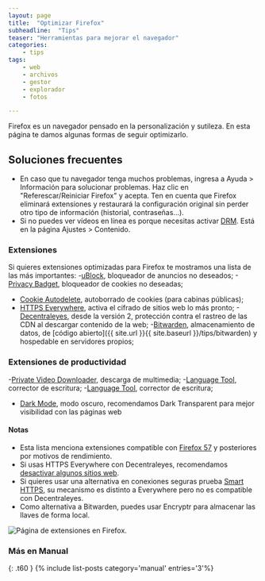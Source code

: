 ```yaml
---
layout: page
title:  "Optimizar Firefox"
subheadline:  "Tips"
teaser: "Herramientas para mejorar el navegador"
categories:
    - tips
tags:
    - web
    - archivos
    - gestor
    - explorador
    - fotos

---
```

Firefox es un navegador pensado en la personalización y sutileza. En esta página te damos algunas formas de seguir optimizarlo.

## Soluciones frecuentes

* En caso que tu navegador tenga muchos problemas, ingresa a Ayuda > Información para solucionar problemas. Haz clic en "Referescar/Reiniciar Firefox" y acepta. Ten en cuenta que Firefox eliminará extensiones y restaurará la configuración original sin perder otro tipo de información (historial, contraseñas...).
* Si no puedes ver vídeos en línea es porque necesitas activar [DRM](https://support.mozilla.org/es/kb/ver-contenido-drm-en-firefox). Está en la página Ajustes > Contenido.

### Extensiones

Si quieres extensiones optimizadas para Firefox te mostramos una lista de las más importantes:
  -[uBlock](https://addons.mozilla.org/es/firefox/addon/ublock-origin/), bloqueador de anuncios no deseados;
  -[Privacy Badget](https://addons.mozilla.org/es/firefox/addon/privacy-badger17/), bloqueador de cookies no deseadas;
  - [Cookie Autodelete](https://addons.mozilla.org/es/firefox/addon/cookie-autodelete/), autoborrado de cookies (para cabinas públicas);
  - [HTTPS Everywhere](https://www.eff.org/https-everywhere), activa el cifrado de sitios web lo más pronto;
  -[Decentraleyes](https://addons.mozilla.org/en-US/firefox/addon/decentraleyes/), desde la versión 2, protección contra el rastreo de las CDN al descargar contenido de la web;
  -[Bitwarden](https://addons.mozilla.org/es/firefox/addon/bitwarden-password-manager/), almacenamiento de datos, de [código abierto]({{ site.url }}{{ site.baseurl }}/tips/bitwarden) y hospedable en servidores propios;

### Extensiones de productividad
  -[Private Video Downloader](https://addons.mozilla.org/es/firefox/addon/private-video-downloader/), descarga de multimedia;
  -[Language Tool](https://addons.mozilla.org/es/firefox/addon/languagetool/), corrector de escritura;
  -[Language Tool](https://addons.mozilla.org/es/firefox/addon/languagetool/), corrector de escritura;
  - [Dark Mode](https://addons.mozilla.org/es/firefox/addon/dark-mode-webextension/?src=userprofile), modo oscuro, recomendamos Dark Transparent para mejor visibilidad con las páginas web

#### Notas
  * Esta lista menciona extensiones compatible con [Firefox 57](https://addons.mozilla.org/es/firefox/tag/firefox57) y posteriores por motivos de rendimiento.
  * Si usas HTTPS Everywhere con Decentraleyes, recomendamos [desactivar algunos sitios web](https://decentraleyes.org/configure-https-everywhere/).
  * Si quieres usar una alternativa en conexiones seguras prueba [Smart HTTPS](https://addons.mozilla.org/es/firefox/addon/smart-https-revived/), su mecanismo es distinto a Everywhere pero no es compatible con Decentraleyes.
  * Como alternativa a Bitwarden, puedes usar  Encryptr para almacenar las llaves de forma local.

<div class="row">
    <div class="medium-12 columns t30">
    <img src="{{ site.urlimg }}firefoxaddons.png" alt="Página de extensiones en Firefox.">
    </div><!-- /.medium-4.columns -->
</div>

### Más en Manual
{: .t60 }
{% include list-posts category='manual' entries='3'%}
